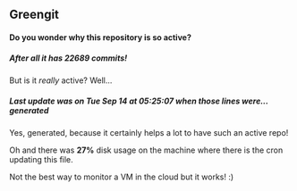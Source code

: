 ## Greengit

#### Do you wonder why this repository is so active?

##### After all it has 22689 commits!

But is it *really* active? Well...

##### Last update was on Tue Sep 14 at 05:25:07 when those lines were... generated

Yes, generated, because it certainly helps a lot to have such an active repo!

Oh and there was **27%** disk usage on the machine
where there is the cron updating this file.

Not the best way to monitor a VM in the cloud but it works! :)
